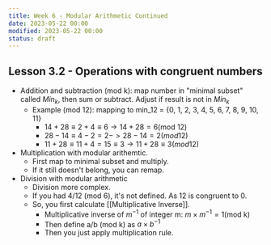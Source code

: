 ```yaml
---
title: Week 6 - Modular Arithmetic Continued
date: 2023-05-22 00:00
modified: 2023-05-22 00:00
status: draft
---
```


## Lesson 3.2 - Operations with congruent numbers

* Addition and subtraction (mod k): map number in "minimal subset" called $Min_k$, then sum or subtract. Adjust if result is not in $Min_k$
    * Example (mod 12): mapping to min_12 = {0, 1, 2, 3, 4, 5, 6, 7, 8, 9, 10, 11}
        * $14 + 28 \equiv 2 + 4 \equiv 6 \rightarrow 14 + 28 = 6 \text{(mod 12)}$
        * $28 - 14 \equiv 4 - 2 = 2 -> 28 - 14 = 2 (mod 12)$
        * $11 + 28 \equiv 11 + 4 = 15 \equiv 3 \rightarrow 11 + 28 \equiv 3 (mod 12)$
* Multiplication with modular arithemtic.
    * First map to minimal subset and multiply.
    * If it still doesn't belong, you can remap.
* Division with modular arithmetic
    * Division more complex.
    * If you had 4/12 (mod 6), it's not defined. As 12 is congruent to 0.
    * So, you first calculate [[Multiplicative Inverse]].
        * Multiplicative inverse of $m^{-1}$ of integer m: $m \times m^{-1} = 1 \text{(mod k)}$
        * Then define a/b (mod k) as $a \times b^{-1}$
        * Then you just apply multiplication rule.

